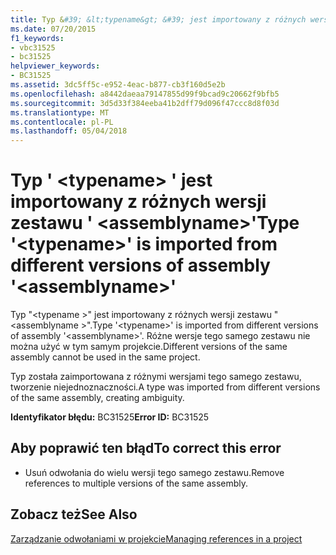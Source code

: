 ```yaml
---
title: Typ &#39; &lt;typename&gt; &#39; jest importowany z różnych wersji zestawu &#39; &lt;assemblyname&gt;&#39;
ms.date: 07/20/2015
f1_keywords:
- vbc31525
- bc31525
helpviewer_keywords:
- BC31525
ms.assetid: 3dc5ff5c-e952-4eac-b877-cb3f160d5e2b
ms.openlocfilehash: a8442daeaa79147855d99f9bcad9c20662f9bfb5
ms.sourcegitcommit: 3d5d33f384eeba41b2dff79d096f47ccc8d8f03d
ms.translationtype: MT
ms.contentlocale: pl-PL
ms.lasthandoff: 05/04/2018
---
```

# <a name="type-39lttypenamegt39-is-imported-from-different-versions-of-assembly-39ltassemblynamegt39"></a><span data-ttu-id="edefc-102">Typ &#39; &lt;typename&gt; &#39; jest importowany z różnych wersji zestawu &#39; &lt;assemblyname&gt;&#39;</span><span class="sxs-lookup"><span data-stu-id="edefc-102">Type &#39;&lt;typename&gt;&#39; is imported from different versions of assembly &#39;&lt;assemblyname&gt;&#39;</span></span>
<span data-ttu-id="edefc-103">Typ "\<typename >" jest importowany z różnych wersji zestawu "\<assemblyname >".</span><span class="sxs-lookup"><span data-stu-id="edefc-103">Type '\<typename>' is imported from different versions of assembly '\<assemblyname>'.</span></span> <span data-ttu-id="edefc-104">Różne wersje tego samego zestawu nie można użyć w tym samym projekcie.</span><span class="sxs-lookup"><span data-stu-id="edefc-104">Different versions of the same assembly cannot be used in the same project.</span></span>  
  
 <span data-ttu-id="edefc-105">Typ została zaimportowana z różnymi wersjami tego samego zestawu, tworzenie niejednoznaczności.</span><span class="sxs-lookup"><span data-stu-id="edefc-105">A type was imported from different versions of the same assembly, creating ambiguity.</span></span>  
  
 <span data-ttu-id="edefc-106">**Identyfikator błędu:** BC31525</span><span class="sxs-lookup"><span data-stu-id="edefc-106">**Error ID:** BC31525</span></span>  
  
## <a name="to-correct-this-error"></a><span data-ttu-id="edefc-107">Aby poprawić ten błąd</span><span class="sxs-lookup"><span data-stu-id="edefc-107">To correct this error</span></span>  
  
-   <span data-ttu-id="edefc-108">Usuń odwołania do wielu wersji tego samego zestawu.</span><span class="sxs-lookup"><span data-stu-id="edefc-108">Remove references to multiple versions of the same assembly.</span></span>  
  
## <a name="see-also"></a><span data-ttu-id="edefc-109">Zobacz też</span><span class="sxs-lookup"><span data-stu-id="edefc-109">See Also</span></span>  
 [<span data-ttu-id="edefc-110">Zarządzanie odwołaniami w projekcie</span><span class="sxs-lookup"><span data-stu-id="edefc-110">Managing references in a project</span></span>](/visualstudio/ide/managing-references-in-a-project)
